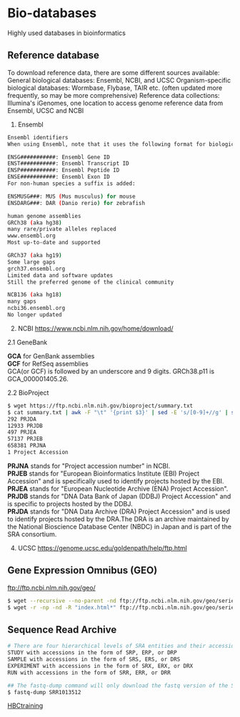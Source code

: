# Bio-databases
Highly used databases in bioinformatics

## Reference database

To download reference data, there are some different sources available:
General biological databases: Ensembl, NCBI, and UCSC
Organism-specific biological databases: Wormbase, Flybase, TAIR etc. (often updated more frequently, so may be more comprehensive)
Reference data collections: Illumina's iGenomes, one location to access genome reference data from Ensembl, UCSC and NCBI

1. Ensembl


```bash 
Ensembl identifiers
When using Ensembl, note that it uses the following format for biological identifiers:

ENSG###########: Ensembl Gene ID
ENST###########: Ensembl Transcript ID
ENSP###########: Ensembl Peptide ID
ENSE###########: Ensembl Exon ID
For non-human species a suffix is added:

ENSMUSG###: MUS (Mus musculus) for mouse
ENSDARG###: DAR (Danio rerio) for zebrafish

```

```bash
human genome assemblies
GRCh38 (aka hg38)
many rare/private alleles replaced
www.ensembl.org
Most up-to-date and supported

GRCh37 (aka hg19)
Some large gaps
grch37.ensembl.org
Limited data and software updates
Still the preferred genome of the clinical community

NCB136 (aka hg18)
many gaps
ncbi36.ensembl.org
No longer updated

```
2. NCBI
https://www.ncbi.nlm.nih.gov/home/download/

  2.1 GeneBank   
  
**GCA** for GenBank assemblies   
**GCF** for RefSeq assemblies   
GCA(or GCF) is followed by an underscore and 9 digits. GRCh38.p11 is GCA_000001405.26.      

  2.2 BioProject

```bash
$ wget https://ftp.ncbi.nlm.nih.gov/bioproject/summary.txt
$ cat summary.txt | awk -F "\t" '{print $3}' | sed -E 's/[0-9]+//g' | sort | uniq -c
292 PRJDA
12933 PRJDB
497 PRJEA
57137 PRJEB
658381 PRJNA
1 Project Accession
```
**PRJNA** stands for "Project accession number" in NCBI.  
**PRJEB** stands for "European Bioinformatics Institute (EBI) Project Accession" and is specifically used to identify projects hosted by the EBI.   
**PRJEA** stands for "European Nucleotide Archive (ENA) Project Accession".    
**PRJDB** stands for "DNA Data Bank of Japan (DDBJ) Project Accession" and is specific to projects hosted by the DDBJ.    
**PRJDA** stands for "DNA Data Archive (DRA) Project Accession" and is used to identify projects hosted by the DRA.The DRA is an archive maintained by the National Bioscience Database Center (NBDC) in Japan and is part of the SRA consortium.    

4. UCSC
https://genome.ucsc.edu/goldenpath/help/ftp.html

## Gene Expression Omnibus (GEO)
ftp://ftp.ncbi.nlm.nih.gov/geo/
```bash
$ wget --recursive --no-parent -nd ftp://ftp.ncbi.nlm.nih.gov/geo/series/GSE50nnn/GSE50499/suppl/
$ wget -r -np -nd -R "index.html*" ftp://ftp.ncbi.nlm.nih.gov/geo/series/GSE50nnn/GSE50499/suppl/
```

## Sequence Read Archive

```bash
# There are four hierarchical levels of SRA entities and their accessions:
STUDY with accessions in the form of SRP, ERP, or DRP
SAMPLE with accessions in the form of SRS, ERS, or DRS
EXPERIMENT with accessions in the form of SRX, ERX, or DRX
RUN with accessions in the form of SRR, ERR, or DRR

## The fastq-dump command will only download the fastq version of the SRR, given the SRR number and an internet connection
$ fastq-dump SRR1013512
```

[HBCtraining](https://github.com/hbctraining/Accessing_public_genomic_data/blob/master/lessons/downloading_from_SRA.md)
